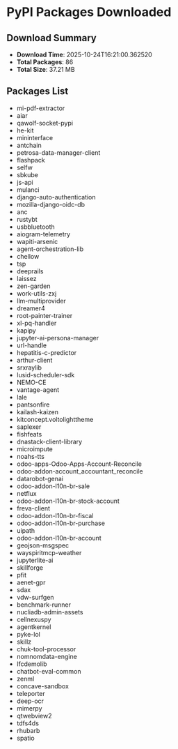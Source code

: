 # PyPI Packages Downloaded

## Download Summary
- **Download Time**: 2025-10-24T16:21:00.362520
- **Total Packages**: 86
- **Total Size**: 37.21 MB

## Packages List
- mi-pdf-extractor
- aiar
- qawolf-socket-pypi
- he-kit
- mininterface
- antchain
- petrosa-data-manager-client
- flashpack
- selfw
- sbkube
- js-api
- mulanci
- django-auto-authentication
- mozilla-django-oidc-db
- anc
- rustybt
- usbbluetooth
- aiogram-telemetry
- wapiti-arsenic
- agent-orchestration-lib
- chellow
- tsp
- deeprails
- laissez
- zen-garden
- work-utils-zxj
- llm-multiprovider
- dreamer4
- root-painter-trainer
- xl-pq-handler
- kapipy
- jupyter-ai-persona-manager
- url-handle
- hepatitis-c-predictor
- arthur-client
- srxraylib
- lusid-scheduler-sdk
- NEMO-CE
- vantage-agent
- lale
- pantsonfire
- kailash-kaizen
- kitconcept.voltolighttheme
- saplexer
- fishfeats
- dnastack-client-library
- microimpute
- noahs-tts
- odoo-apps-Odoo-Apps-Account-Reconcile
- odoo-addon-account_accountant_reconcile
- datarobot-genai
- odoo-addon-l10n-br-sale
- netflux
- odoo-addon-l10n-br-stock-account
- freva-client
- odoo-addon-l10n-br-fiscal
- odoo-addon-l10n-br-purchase
- uipath
- odoo-addon-l10n-br-account
- geojson-msgspec
- wayspiritmcp-weather
- jupyterlite-ai
- skillforge
- pfit
- aenet-gpr
- sdax
- vdw-surfgen
- benchmark-runner
- nucliadb-admin-assets
- cellnexuspy
- agentkernel
- pyke-lol
- skillz
- chuk-tool-processor
- nomnomdata-engine
- lfcdemolib
- chatbot-eval-common
- zenml
- concave-sandbox
- teleporter
- deep-ocr
- mimerpy
- qtwebview2
- tdfs4ds
- rhubarb
- spatio
